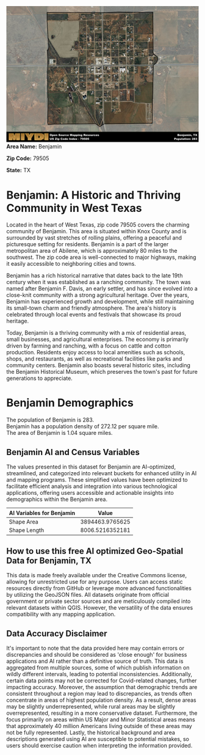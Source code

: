 ![Image Alt Text](../_images/79505.png)
**Area Name:** Benjamin

**Zip Code:** 79505

**State:** TX


# Benjamin: A Historic and Thriving Community in West Texas

Located in the heart of West Texas, zip code 79505 covers the charming community of Benjamin. This area is situated within Knox County and is surrounded by vast stretches of rolling plains, offering a peaceful and picturesque setting for residents. Benjamin is a part of the larger metropolitan area of Abilene, which is approximately 80 miles to the southwest. The zip code area is well-connected to major highways, making it easily accessible to neighboring cities and towns.

Benjamin has a rich historical narrative that dates back to the late 19th century when it was established as a ranching community. The town was named after Benjamin F. Davis, an early settler, and has since evolved into a close-knit community with a strong agricultural heritage. Over the years, Benjamin has experienced growth and development, while still maintaining its small-town charm and friendly atmosphere. The area's history is celebrated through local events and festivals that showcase its proud heritage.

Today, Benjamin is a thriving community with a mix of residential areas, small businesses, and agricultural enterprises. The economy is primarily driven by farming and ranching, with a focus on cattle and cotton production. Residents enjoy access to local amenities such as schools, shops, and restaurants, as well as recreational facilities like parks and community centers. Benjamin also boasts several historic sites, including the Benjamin Historical Museum, which preserves the town's past for future generations to appreciate.

# Benjamin Demographics

The population of Benjamin is 283.  
Benjamin has a population density of 272.12 per square mile.  
The area of Benjamin is 1.04 square miles.  

## Benjamin AI and Census Variables

The values presented in this dataset for Benjamin are AI-optimized, streamlined, and categorized into relevant buckets for enhanced utility in AI and mapping programs. These simplified values have been optimized to facilitate efficient analysis and integration into various technological applications, offering users accessible and actionable insights into demographics within the Benjamin area.

| AI Variables for Benjamin | Value |
|-------------|-------|
| Shape Area | 3894463.9765625 |
| Shape Length | 8006.5216352181 |

## How to use this free AI optimized Geo-Spatial Data for Benjamin, TX

This data is made freely available under the Creative Commons license, allowing for unrestricted use for any purpose. Users can access static resources directly from GitHub or leverage more advanced functionalities by utilizing the GeoJSON files. All datasets originate from official government or private sector sources and are meticulously compiled into relevant datasets within QGIS. However, the versatility of the data ensures compatibility with any mapping application.

## Data Accuracy Disclaimer
It's important to note that the data provided here may contain errors or discrepancies and should be considered as 'close enough' for business applications and AI rather than a definitive source of truth. This data is aggregated from multiple sources, some of which publish information on wildly different intervals, leading to potential inconsistencies. Additionally, certain data points may not be corrected for Covid-related changes, further impacting accuracy. Moreover, the assumption that demographic trends are consistent throughout a region may lead to discrepancies, as trends often concentrate in areas of highest population density. As a result, dense areas may be slightly underrepresented, while rural areas may be slightly overrepresented, resulting in a more conservative dataset. Furthermore, the focus primarily on areas within US Major and Minor Statistical areas means that approximately 40 million Americans living outside of these areas may not be fully represented. Lastly, the historical background and area descriptions generated using AI are susceptible to potential mistakes, so users should exercise caution when interpreting the information provided.
